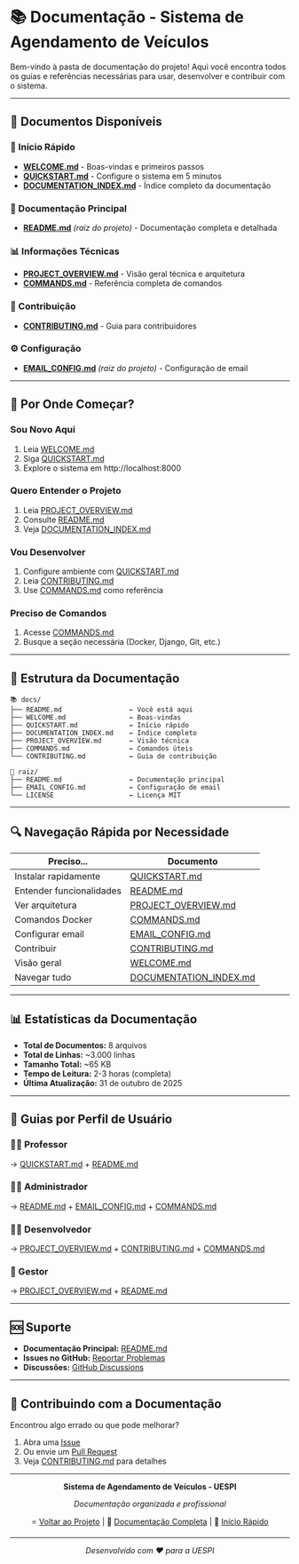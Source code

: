 # 📚 Documentação - Sistema de Agendamento de Veículos

Bem-vindo à pasta de documentação do projeto! Aqui você encontra todos os guias e referências necessárias para usar, desenvolver e contribuir com o sistema.

---

## 📖 Documentos Disponíveis

### 🌟 Início Rápido
- **[WELCOME.md](WELCOME.md)** - Boas-vindas e primeiros passos
- **[QUICKSTART.md](QUICKSTART.md)** - Configure o sistema em 5 minutos
- **[DOCUMENTATION_INDEX.md](DOCUMENTATION_INDEX.md)** - Índice completo da documentação

### 📘 Documentação Principal
- **[README.md](../README.md)** *(raiz do projeto)* - Documentação completa e detalhada

### 📊 Informações Técnicas
- **[PROJECT_OVERVIEW.md](PROJECT_OVERVIEW.md)** - Visão geral técnica e arquitetura
- **[COMMANDS.md](COMMANDS.md)** - Referência completa de comandos

### 🤝 Contribuição
- **[CONTRIBUTING.md](CONTRIBUTING.md)** - Guia para contribuidores

### ⚙️ Configuração
- **[EMAIL_CONFIG.md](../EMAIL_CONFIG.md)** *(raiz do projeto)* - Configuração de email

---

## 🚀 Por Onde Começar?

### Sou Novo Aqui
1. Leia [WELCOME.md](WELCOME.md)
2. Siga [QUICKSTART.md](QUICKSTART.md)
3. Explore o sistema em http://localhost:8000

### Quero Entender o Projeto
1. Leia [PROJECT_OVERVIEW.md](PROJECT_OVERVIEW.md)
2. Consulte [README.md](../README.md)
3. Veja [DOCUMENTATION_INDEX.md](DOCUMENTATION_INDEX.md)

### Vou Desenvolver
1. Configure ambiente com [QUICKSTART.md](QUICKSTART.md)
2. Leia [CONTRIBUTING.md](CONTRIBUTING.md)
3. Use [COMMANDS.md](COMMANDS.md) como referência

### Preciso de Comandos
1. Acesse [COMMANDS.md](COMMANDS.md)
2. Busque a seção necessária (Docker, Django, Git, etc.)

---

## 📁 Estrutura da Documentação

```
📚 docs/
├── README.md                 ← Você está aqui
├── WELCOME.md                ← Boas-vindas
├── QUICKSTART.md             ← Início rápido
├── DOCUMENTATION_INDEX.md    ← Índice completo
├── PROJECT_OVERVIEW.md       ← Visão técnica
├── COMMANDS.md               ← Comandos úteis
└── CONTRIBUTING.md           ← Guia de contribuição

📁 raiz/
├── README.md                 ← Documentação principal
├── EMAIL_CONFIG.md           ← Configuração de email
└── LICENSE                   ← Licença MIT
```

---

## 🔍 Navegação Rápida por Necessidade

| Preciso... | Documento |
|------------|-----------|
| Instalar rapidamente | [QUICKSTART.md](QUICKSTART.md) |
| Entender funcionalidades | [README.md](../README.md) |
| Ver arquitetura | [PROJECT_OVERVIEW.md](PROJECT_OVERVIEW.md) |
| Comandos Docker | [COMMANDS.md](COMMANDS.md) |
| Configurar email | [EMAIL_CONFIG.md](../EMAIL_CONFIG.md) |
| Contribuir | [CONTRIBUTING.md](CONTRIBUTING.md) |
| Visão geral | [WELCOME.md](WELCOME.md) |
| Navegar tudo | [DOCUMENTATION_INDEX.md](DOCUMENTATION_INDEX.md) |

---

## 📊 Estatísticas da Documentação

- **Total de Documentos:** 8 arquivos
- **Total de Linhas:** ~3.000 linhas
- **Tamanho Total:** ~65 KB
- **Tempo de Leitura:** 2-3 horas (completa)
- **Última Atualização:** 31 de outubro de 2025

---

## 🎯 Guias por Perfil de Usuário

### 👨‍🏫 Professor
→ [QUICKSTART.md](QUICKSTART.md) + [README.md](../README.md#-funcionalidades-principais)

### 👨‍💼 Administrador  
→ [README.md](../README.md) + [EMAIL_CONFIG.md](../EMAIL_CONFIG.md) + [COMMANDS.md](COMMANDS.md)

### 👨‍💻 Desenvolvedor
→ [PROJECT_OVERVIEW.md](PROJECT_OVERVIEW.md) + [CONTRIBUTING.md](CONTRIBUTING.md) + [COMMANDS.md](COMMANDS.md)

### 👔 Gestor
→ [PROJECT_OVERVIEW.md](PROJECT_OVERVIEW.md) + [README.md](../README.md#-tecnologias-utilizadas)

---

## 🆘 Suporte

- **Documentação Principal:** [README.md](../README.md)
- **Issues no GitHub:** [Reportar Problemas](https://github.com/HeitorLouzeiro/agendamento_veiculos/issues)
- **Discussões:** [GitHub Discussions](https://github.com/HeitorLouzeiro/agendamento_veiculos/discussions)

---

## 🔄 Contribuindo com a Documentação

Encontrou algo errado ou que pode melhorar? 

1. Abra uma [Issue](https://github.com/HeitorLouzeiro/agendamento_veiculos/issues)
2. Ou envie um [Pull Request](https://github.com/HeitorLouzeiro/agendamento_veiculos/pulls)
3. Veja [CONTRIBUTING.md](CONTRIBUTING.md) para detalhes

---

<div align="center">

**Sistema de Agendamento de Veículos - UESPI**

*Documentação organizada e profissional*

⭐ [Voltar ao Projeto](../) | 📖 [Documentação Completa](../README.md) | 🚀 [Início Rápido](QUICKSTART.md)

---

*Desenvolvido com ❤️ para a UESPI*

</div>

